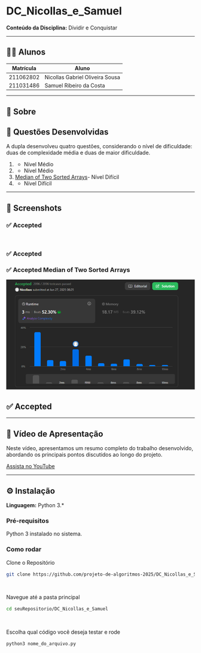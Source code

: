 # DC_Nicollas_e_Samuel

**Conteúdo da Disciplina:** Dividir e Conquistar

---

## 👨‍🎓 Alunos

| Matrícula   | Aluno                                               |
|-------------|-----------------------------------------------------|
| 211062802   | Nicollas Gabriel Oliveira Sousa                   |
| 211031486   | Samuel Ribeiro da Costa                |

---

## 📌 Sobre

## 🧠 Questões Desenvolvidas

A dupla desenvolveu quatro questões, considerando o nível de dificuldade: duas de complexidade média e duas de maior dificuldade.

1.  - Nível Médio
2. - Nível Médio
3. [Median of Two Sorted Arrays](https://leetcode.com/problems/median-of-two-sorted-arrays/)- Nível Difícil
4. - Nível Difícil


---

## 📸 Screenshots

### ✅ Accepted  



<br>

### ✅ Accepted 



### ✅ Accepted Median of Two Sorted Arrays

![Median of Two Sorted Arrays](img/4.mediana.png)

## ✅ Accepted 


---


## 🎥 Vídeo de Apresentação

Neste vídeo, apresentamos um resumo completo do trabalho desenvolvido, abordando os principais pontos discutidos ao longo do projeto.

[Assista no YouTube]()

---
## ⚙️ Instalação

**Linguagem:** Python 3.*


### Pré-requisitos

Python 3 instalado no sistema. 

### Como rodar

Clone o Repositório
```bash
git clone https://github.com/projeto-de-algoritmos-2025/DC_Nicollas_e_Samuel.git
```
<br>

Navegue até a pasta principal
```bash
cd seuRepositorio/DC_Nicollas_e_Samuel
```
<br>

Escolha qual código você deseja testar e rode
```bash
python3 nome_do_arquivo.py
```
